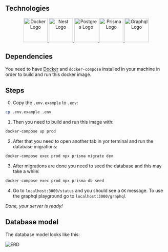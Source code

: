 ## Technologies

<p align="center">
  <a href="https://www.docker.com/" target="blank">
    <img src="assets/docker-logo.png" width="75" height="75" alt="Docker Logo" />
  </a>
  <a href="http://nestjs.com/" target="blank">
    <img src="assets/nestjs-logo.svg" width="75" height="75" alt="Nest Logo" />
  </a>
  <a href="https://www.postgresql.org/" target="blank">
    <img src="assets/postgres-logo.png" width="75" alt="Postgres Logo" />
  </a>
  <a href="https://www.prisma.io/" target="blank">
    <img src="assets/prisma-logo.svg" width="75" height="75" alt="Prisma Logo" />
  </a>
  <a href="https://graphql.org/" target="blank">
    <img src="assets/graphql-logo.png" width="75" height="75" alt="Graphql Logo"/>
  </a>
</p>

## Dependencies

You need to have [Docker](https://www.docker.com/) and `docker-compose` installed in your machine in order to build and run this docker image.


## Steps

0. Copy the `.env.example` to `.env`:

```bash
cp .env.example .env
```

1. Then you need to build and run this image with:

```bash
docker-compose up prod
```

2. After that you need to open another tab in yor terminal and run the database migrations:

```bash
docker-compose exec prod npx prisma migrate dev
```

3. After migrations are done you need to seed the database and this may take a while:

```bash
docker-compose exec prod npx prisma db seed
```

4. Go to `localhost:3000/status` and you should see a `OK` message. To use the graphql playground go to `localhost:3000/graphql` 

*Done, your server is ready!*
## Database model

The database model looks like this:

![ERD](assets/_ERD.svg)
